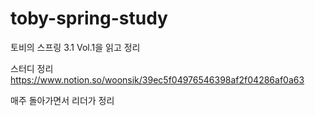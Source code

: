 # toby-spring-study
토비의 스프링 3.1 Vol.1을 읽고 정리

스터디 정리  
https://www.notion.so/woonsik/39ec5f04976546398af2f04286af0a63

매주 돌아가면서 리더가 정리

